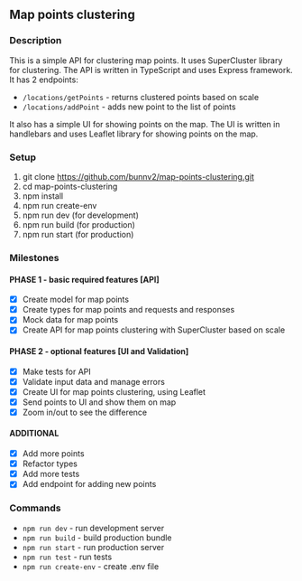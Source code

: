 
## Map points clustering

### Description
This is a simple API for clustering map points. It uses SuperCluster library for clustering.
The API is written in TypeScript and uses Express framework. It has 2 endpoints:
- `/locations/getPoints` - returns clustered points based on scale
- `/locations/addPoint` - adds new point to the list of points

It also has a simple UI for showing points on the map. The UI is written in handlebars and uses Leaflet library for showing points on the map.

### Setup
1. git clone https://github.com/bunnv2/map-points-clustering.git
2. cd map-points-clustering
3. npm install
4. npm run create-env
5. npm run dev (for development)
6. npm run build (for production)
7. npm run start (for production)

### Milestones
#### PHASE 1 - basic required features [API]
- [x] Create model for map points
- [x] Create types for map points and requests and responses
- [x] Mock data for map points
- [x] Create API for map points clustering with SuperCluster based on scale
#### PHASE 2 - optional features [UI and Validation]
- [x] Make tests for API
- [x] Validate input data and manage errors
- [x] Create UI for map points clustering, using Leaflet
- [x] Send points to UI and show them on map
- [x] Zoom in/out to see the difference

#### ADDITIONAL
- [x] Add more points
- [x] Refactor types
- [x] Add more tests
- [x] Add endpoint for adding new points

### Commands
- `npm run dev` - run development server
- `npm run build` - build production bundle
- `npm run start` - run production server
- `npm run test` - run tests
- `npm run create-env` - create .env file